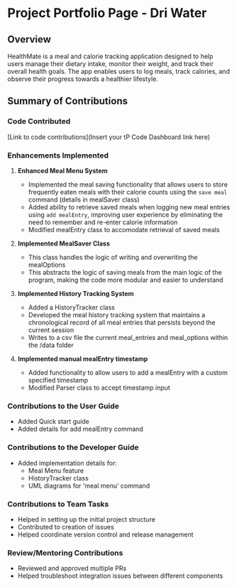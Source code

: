 # Project Portfolio Page - Dri Water

## Overview
HealthMate is a meal and calorie tracking application designed to help users manage their dietary intake, monitor their weight, and track their overall health goals. The app enables users to log meals, track calories, and observe their progress towards a healthier lifestyle.

## Summary of Contributions

### Code Contributed
[Link to code contributions](Insert your tP Code Dashboard link here)

### Enhancements Implemented
1. **Enhanced Meal Menu System**
   * Implemented the meal saving functionality that allows users to store frequently eaten meals with their calorie counts using the `save meal` command (details in mealSaver class)
   * Added ability to retrieve saved meals when logging new meal entries using `add mealEntry`, improving user experience by eliminating the need to remember and re-enter calorie information
   * Modified mealEntry class to accomodate retrieval of saved meals

2. **Implemented MealSaver Class**
   * This class handles the logic of writing and overwriting the mealOptions
   * This abstracts the logic of saving meals from the main logic of the program, making the code more modular and easier to understand

3. **Implemented History Tracking System** 
   * Added a HistoryTracker class
   * Developed the meal history tracking system that maintains a chronological record of all meal entries that persists beyond the current session
   * Writes to a csv file the current meal_entries and meal_options within the /data folder

4. **Implemented manual mealEntry timestamp** 
   * Added functionality to allow users to add a mealEntry with a custom specified timestamp
   * Modified Parser class to accept timestamp input

### Contributions to the User Guide
  * Added Quick start guide
  * Added details for add mealEntry command


### Contributions to the Developer Guide
* Added implementation details for:
  * Meal Menu feature
  * HistoryTracker class
  * UML diagrams for 'meal menu' command

### Contributions to Team Tasks
* Helped in setting up the initial project structure
* Contributed to creation of issues
* Helped coordinate version control and release management

### Review/Mentoring Contributions
* Reviewed and approved multiple PRs
* Helped troubleshoot integration issues between different components

